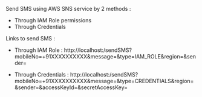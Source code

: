 Send SMS using AWS SNS service by 2 methods :
- Through IAM Role permissions
- Through Credentials

Links to send SMS :

-	Through IAM Role :
	http://localhost:<PORT>/sendSMS?mobileNo=+91XXXXXXXXXX&message=<Your Message>&type=IAM_ROLE&region=<AWS Region>&sender=<Any String>

-	Through Credentials :
	http://localhost:<PORT>/sendSMS?mobileNo=+91XXXXXXXXXX&message=<Your Message>&type=CREDENTIALS&region=<AWS Region>&sender=<Any String>&accessKeyId=<Your Access Key>&secretAccessKey=<Your Secret Access>

